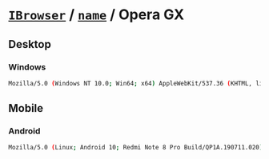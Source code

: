 # [`IBrowser`](/api/main/get-browser.md) / [`name`](../name.md) / Opera GX

## Desktop

### Windows

```sh
Mozilla/5.0 (Windows NT 10.0; Win64; x64) AppleWebKit/537.36 (KHTML, like Gecko) Chrome/73.0.3683.103 Safari/537.36 OPR/60.0.3255.50747 OPRGX/60.0.3255.50747
```

## Mobile

### Android

```sh
Mozilla/5.0 (Linux; Android 10; Redmi Note 8 Pro Build/QP1A.190711.020) AppleWebKit/537.36 (KHTML, like Gecko) Chrome/115.0.5790.168 Mobile Safari/537.36 OPX/2
```